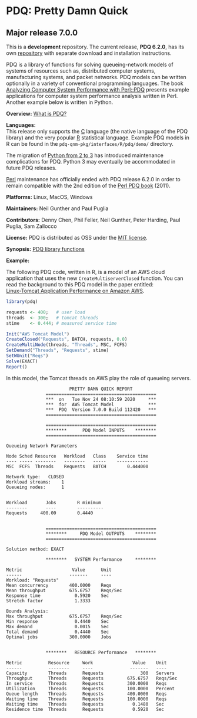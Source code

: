 # PDQ: Pretty Damn Quick 
## Major release 7.0.0

This is a **development** repository. 
The current release, **PDQ 6.2.0**, has its 
own [repository](http://www.perfdynamics.com/Tools/PDQcode.html) with separate download and installation instructions.


PDQ is a library of functions for solving queueing-network models of 
systems of resources such as, distributed computer systems, manufacturing systems, 
and packet networks. 
PDQ models can be written optionally in a variety of conventional programming languages. 
The book [Analyzing Computer System Performance with Perl::PDQ](http://www.perfdynamics.com/iBook/ppa_new.html) 
presents example applications for computer system performance analysis written in Perl. 
Another example below is written in Python. 

**Overview:**	[What is PDQ?](http://www.perfdynamics.com/Tools/PDQ.html)

**Languages:**	
This release only supports the [C](https://en.wikibooks.org/wiki/C_Programming) language 
(the native language of the PDQ library)  and the very popular 
[R](http://www.perfdynamics.com/Tools/PDQ-R.html) statistical language. 
Example PDQ models in R can be found in the `pdq-qnm-pkg/interfaces/R/pdq/demo/` directory.

The migration of [Python from 2 to 3](https://wiki.python.org/moin/Python2orPython3) 
has introduced maintenance complications for PDQ. 
Python 3 may eventually be accommodated in future PDQ releases.

[Perl](http://www.perfdynamics.com/Tools/PDQperl.html) maintenance has officially ended with 
PDQ release 6.2.0 in order to remain compatible with the 2nd edition of the 
[Perl PDQ book](http://www.perfdynamics.com/iBook/ppa_new.html) (2011).

**Platforms:**	Linux, MacOS, Windows

**Maintainers:** Neil Gunther and Paul Puglia

**Contributors:** Denny Chen, Phil Feller, Neil Gunther, Peter Harding, Paul Puglia, Sam Zallocco

**License:** PDQ is distributed as OSS under the [MIT license](https://en.wikipedia.org/wiki/MIT_License#License_terms).

**Synopsis:** [PDQ library functions](http://www.perfdynamics.com/Tools/PDQman.html)

**Example:** 

The following PDQ code, written in R, is a  model of an AWS cloud application 
that uses the new `CreateMultiserverClosed` function. You can read the background 
to this PDQ model in the paper entitled:  
[Linux-Tomcat Application Performance on Amazon AWS](https://arxiv.org/abs/1811.12341). 

```R
library(pdq)

requests <- 400;   # user load
threads  <- 300;   # tomcat threads
stime    <- 0.444; # measured service time

Init("AWS Tomcat Model")  
CreateClosed("Requests", BATCH, requests, 0.0)
CreateMultiNode(threads, "Threads", MSC, FCFS) 
SetDemand("Threads", "Requests", stime) 
SetWUnit("Reqs")
Solve(EXACT)
Report()
```

In this model, the Tomcat threads on AWS play the role of queueing servers.

```
                        PRETTY DAMN QUICK REPORT         
               ==========================================
               ***  on   Tue Nov 24 08:10:59 2020     ***
               ***  for  AWS Tomcat Model             ***
               ***  PDQ  Version 7.0.0 Build 112420   ***
               ==========================================

               ==========================================
               ********      PDQ Model INPUTS    ********
               ==========================================

Queueing Network Parameters

Node Sched Resource   Workload   Class    Service time
---- ----- --------   --------   -----    ------------
MSC  FCFS  Threads    Requests   BATCH        0.444000

Network type:   CLOSED
Workload streams:    1
Queueing nodes:      1


Workload       Jobs        R minimum
--------       ----        ----------
Requests     400.00        0.4440


               ==========================================
               ********     PDQ Model OUTPUTS    ********
               ==========================================

Solution method: EXACT

               ********   SYSTEM Performance     ********

Metric                   Value      Unit
------                  -------     ----
Workload: "Requests"
Mean concurrency        400.0000    Reqs
Mean throughput         675.6757    Reqs/Sec
Response time             0.5920    Sec
Stretch factor            1.3333

Bounds Analysis:
Max throughput          675.6757    Reqs/Sec
Min response              0.4440    Sec
Max demand                0.0015    Sec
Total demand              0.4440    Sec
Optimal jobs            300.0000    Jobs


               ********   RESOURCE Performance   ********

Metric          Resource     Work               Value    Unit
------          --------     ----              -------   ----
Capacity        Threads      Requests              300   Servers
Throughput      Threads      Requests         675.6757   Reqs/Sec
In service      Threads      Requests         300.0000   Reqs
Utilization     Threads      Requests         100.0000   Percent
Queue length    Threads      Requests         400.0000   Reqs
Waiting line    Threads      Requests         100.0000   Reqs
Waiting time    Threads      Requests           0.1480   Sec
Residence time  Threads      Requests           0.5920   Sec
```


